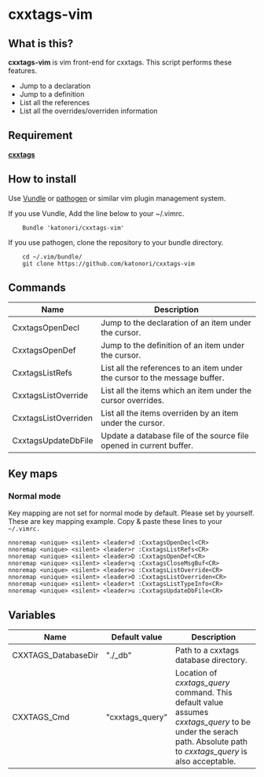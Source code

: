 cxxtags-vim
======

What is this?
------
**cxxtags-vim** is vim front-end for cxxtags. This script performs these features.

* Jump to a declaration
* Jump to a definition
* List all the references
* List all the overrides/overriden information

Requirement
------
[**cxxtags**](https://github.com/katonori/cxxtags)

How to install
------
Use [Vundle](https://github.com/gmarik/Vundle.vim) or [pathogen](https://github.com/tpope/vim-pathogen) or similar vim plugin management system.

If you use Vundle, Add the line below to your ~/.vimrc.

        Bundle 'katonori/cxxtags-vim'

If you use pathogen, clone the repository to your bundle directory.

        cd ~/.vim/bundle/
        git clone https://github.com/katonori/cxxtags-vim

Commands
------
|Name                   | Description           |
| --------------------- | --------------------- |
|CxxtagsOpenDecl        | Jump to the declaration of an item under the cursor.|
|CxxtagsOpenDef         | Jump to the definition of an item under the cursor.|
|CxxtagsListRefs        | List all the references to an item under the cursor to the message buffer.|
|CxxtagsListOverride    | List all the items which an item under the cursor overrides.|
|CxxtagsListOverriden   | List all the items overriden by an item under the cursor.|
|CxxtagsUpdateDbFile    |Update a database file of the source file opened in current buffer.|

Key maps
------
### Normal mode
Key mapping are not set for normal mode by default. Please set by yourself.
These are key mapping example. Copy & paste these lines to your `~/.vimrc.`

    nnoremap <unique> <silent> <leader>d :CxxtagsOpenDecl<CR>
    nnoremap <unique> <silent> <leader>r :CxxtagsListRefs<CR>
    nnoremap <unique> <silent> <leader>D :CxxtagsOpenDef<CR>
    nnoremap <unique> <silent> <leader>q :CxxtagsCloseMsgBuf<CR>
    nnoremap <unique> <silent> <leader>o :CxxtagsListOverride<CR>
    nnoremap <unique> <silent> <leader>O :CxxtagsListOverriden<CR>
    nnoremap <unique> <silent> <leader>t :CxxtagsListTypeInfo<CR>
    nnoremap <unique> <silent> <leader>u :CxxtagsUpdateDbFile<CR>

Variables
------

|Name                 | Default value     | Description |
| ------------------- | ----------------- | ----------- |
|CXXTAGS\_DatabaseDir  | "./\_db"            | Path to a cxxtags database directory. |
|CXXTAGS\_Cmd          | "cxxtags\_query"   | Location of *cxxtags\_query* command. This default value assumes *cxxtags\_query* to be under the serach path. Absolute path to *cxxtags\_query* is also acceptable.|
